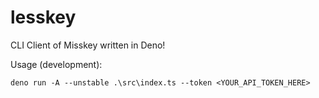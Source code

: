 # lesskey

CLI Client of Misskey written in Deno!

Usage (development):

```
deno run -A --unstable .\src\index.ts --token <YOUR_API_TOKEN_HERE>
```
